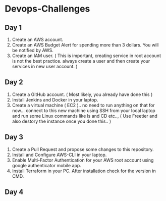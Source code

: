 # Devops-Challenges

## Day 1

1. Create an AWS account.
2. Create an AWS Budget Alert for spending more than 3 dollars. You will be notified by AWS.
3. Create an IAM user. ( This is important, creating service in root account is not the best practice. always create a user and then create your services in new user account. )

## Day 2

1. Create a GitHub account. ( Most likely, you already have done this )
2. Install Jenkins and Docker in your laptop.
3.  Create a virtual machine ( EC2 ).. no need to run anything on that for now... connect to this new machine using SSH from your local laptop and run some Linux commands like ls and CD etc.., ( Use Freetier and also destory the instance once you done this.. )

## Day 3

1. Create a Pull Request and propose some changes to this repository.
2. Install and Configure AWS-CLI in your laptop.
3. Enable Multi-Factor Authentication for your AWS root account using google authenticator mobile app.
4. Install Terraform in your PC. After installation check for the version in CMD.

## Day 4



